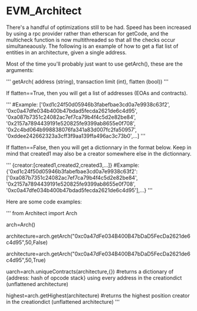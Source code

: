 # EVM_Architect
There's a handful of optimizations still to be had. Speed has been increased by using a rpc provider rather than etherscan for getCode, and the multicheck function is now multithreaded so that all the checks occur simultaneaously. The following is an example of how to get a flat list of entities in an architecture, given a single address.

Most of the time you'll probably just want to use getArch(), these are the arguments:

'''
getArch(
    address (string), 
    transaction limit (int), 
    flatten (bool))
'''

If flatten==True, then you will get a list of addresses (EOAs and contracts).

'''
#Example:
['0xd1c24f50d05946b3fabefbae3cd0a7e9938c63f2', '0xc0a47dfe034b400b47bdad5fecda2621de6c4d95', '0xa087b7351c24082ac7ef7ca79b4f4c5d2e82be84', '0x2157a7894439191e520825fe9399ab8655e0f708', '0x2c4bd064b998838076fa341a83d007fc2fa50957', '0xddee242662323a3cff3f9aa139ffa496ac3c73b0',...]
'''

If flatten==False, then you will get a dictionnary in the format below. Keep in mind that created1 may also be a creator somewhere else in the dictionnary.

'''
{creator:[created1,created2,created3,...]}
#Example:
{'0xd1c24f50d05946b3fabefbae3cd0a7e9938c63f2': ['0xa087b7351c24082ac7ef7ca79b4f4c5d2e82be84', '0x2157a7894439191e520825fe9399ab8655e0f708', '0xc0a47dfe034b400b47bdad5fecda2621de6c4d95'],...}
'''

Here are some code examples:


'''
from Architect import Arch

arch=Arch()

architecture=arch.getArch("0xc0a47dFe034B400B47bDaD5FecDa2621de6c4d95",50,False)

architecture=arch.getArch("0xc0a47dFe034B400B47bDaD5FecDa2621de6c4d95",50,True)

uarch=arch.uniqueContracts(architecture,{})
#returns a dictionary of {address: hash of opcode stack} using every address in the creationdict (unflattened architecture)

highest=arch.getHighest(architecture)
#returns the highest position creator in the creationdict (unflattened architecture)
'''